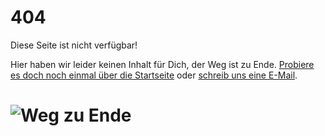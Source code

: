 # 404

Diese Seite ist nicht verfügbar!

Hier haben wir leider keinen Inhalt für Dich, der Weg ist zu Ende. [Probiere es doch noch einmal über die Startseite](/) oder [schreib uns eine E-Mail](/kontakt).

<h1>
    <img
        alt="Weg zu Ende"
        src="/images/404-weg-zu-ende.jpg"
        class="img-lg"
    >
</h1>
